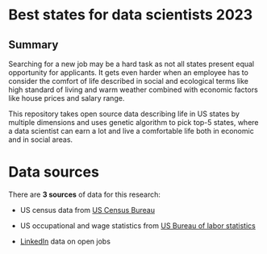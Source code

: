 # Best states for data scientists 2023

## Summary

Searching for a new job may be a hard task as not all states present equal
opportunity for applicants. It gets even harder when an employee has to consider
the comfort of life described in social and ecological terms like high standard
of living and warm weather combined with economic factors like house prices and
salary range.

This repository takes open source data describing life in US states by multiple 
dimensions and uses genetic algorithm to pick top-5 states, where a data scientist
can earn a lot and live a comfortable life both in economic and in social areas.

# Data sources

There are **3 sources** of data for this research:

- US census data from [US Census Bureau](https://www.census.gov/quickfacts/fact/table/US/PST045221)

- US occupational and wage statistics from [US Bureau of labor statistics](https://www.bls.gov/oes/current/oes152051.htm)

- [LinkedIn](https://www.linkedin.com) data on open jobs

